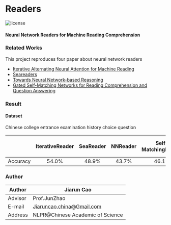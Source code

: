 # Readers
![license](https://img.shields.io/github/license/mashape/apistatus.svg?maxAge=2592000)  
#### Neural Network Readers for Machine Reading Comprehension  
### Related Works
This project reproduces four paper about neural network readers  
- [Iterative Alternating Neural Attention for Machine Reading](https://arxiv.org/abs/1606.02245)
- [Seareaders](http://cn.arxiv.org/abs/1802.10279)
- [Towards Neural Network-based Reasoning](https://arxiv.org/abs/1508.05508)
- [Gated Self-Matching Networks for Reading Comprehension and Question Answering](http://www.aclweb.org/anthology/P17-1018)

  
### Result
#### Dataset  
Chinese college entrance examination history choice question  
  
  
|          | IterativeReader | SeaReader | NNReader | Self-MatchingReader| State-of-art Method|
| -------- |:---------------:|:---------:|:--------:|:------------------:|:------------------:|
| Accuracy |      54.0%      |   48.9%   |   43.7%  |        46.1%       |         46.3%      |

### Author
|Author|Jiarun Cao
|---|---
|Advisor|Prof.JunZhao
|E-mail|Jiaruncao.china@Gmail.com
|Address|NLPR@Chinese Academic of Science

